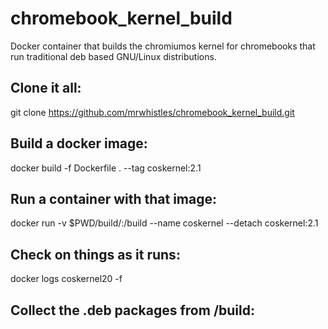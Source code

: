# chromebook_kernel_build
 Docker container that builds the chromiumos kernel for chromebooks that run traditional deb based GNU/Linux distributions.



## Clone it all:

git clone https://github.com/mrwhistles/chromebook_kernel_build.git


## Build a docker image:

docker build -f Dockerfile . --tag coskernel:2.1



## Run a container with that image:

docker run -v $PWD/build/:/build --name coskernel --detach coskernel:2.1


## Check on things as it runs:

docker logs coskernel20 -f


## Collect the .deb packages from /build:
